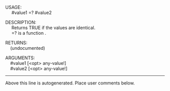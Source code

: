 USAGE:  
&nbsp;&nbsp;&nbsp;&nbsp;&nbsp;#value1&nbsp;=?&nbsp;#value2  
  
DESCRIPTION:  
&nbsp;&nbsp;&nbsp;&nbsp;&nbsp;Returns&nbsp;TRUE&nbsp;if&nbsp;the&nbsp;values&nbsp;are&nbsp;identical.  
&nbsp;&nbsp;&nbsp;&nbsp;&nbsp;=?&nbsp;is&nbsp;a&nbsp;function&nbsp;.  
  
RETURNS:  
&nbsp;&nbsp;&nbsp;&nbsp;(undocumented)  
  
ARGUMENTS:  
&nbsp;&nbsp;&nbsp;&nbsp;#value1&nbsp;[&lt;opt&gt;&nbsp;any-value!]  
&nbsp;&nbsp;&nbsp;&nbsp;#value2&nbsp;[&lt;opt&gt;&nbsp;any-value!]  
___
Above this line is autogenerated. Place user comments below.